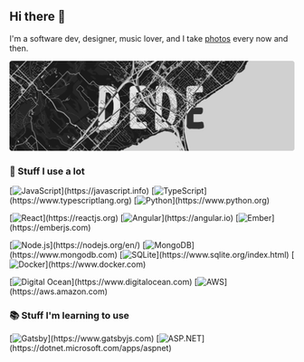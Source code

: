 ## Hi there 👋

I'm a software dev, designer, music lover, and I take [photos](https://edede.ca) every now and then.

![Edede Oiwoh Banner](./banner.png)

### 🚀 Stuff I use a lot

[![JavaScript](https://img.shields.io/badge/JavaScript-informational?style=for-the-badge&color=rgba(0%2C0%2C0%2C%200.8)&logo=JavaScript&logoColor=F7DF1E)](https://javascript.info) [![TypeScript](https://img.shields.io/badge/TypeScript-informational?style=for-the-badge&color=rgba(0%2C0%2C0%2C%200.8)&logo=TypeScript&logoColor=007ACC)](https://www.typescriptlang.org) [![Python](https://img.shields.io/badge/Python-informational?style=for-the-badge&color=rgba(0%2C0%2C0%2C%200.8)&logo=Python&logoColor=3776AB)](https://www.python.org) 

[![React](https://img.shields.io/badge/React-informational?style=for-the-badge&color=rgba(0%2C0%2C0%2C%200.8)&logo=React&logoColor=61DAFB)](https://reactjs.org) [![Angular](https://img.shields.io/badge/Angular-informational?style=for-the-badge&color=rgba(0%2C0%2C0%2C%200.8)&logo=Angular&logoColor=DD0031)](https://angular.io) [![Ember](https://img.shields.io/badge/Ember-informational?style=for-the-badge&color=rgba(0%2C0%2C0%2C%200.8)&logo=Ember.js&logoColor=E04E39)](https://emberjs.com) 

[![Node.js](https://img.shields.io/badge/Node.js-informational?style=for-the-badge&color=rgba(0%2C0%2C0%2C%200.8)&logo=Node.js&logoColor=339933)](https://nodejs.org/en/) [![MongoDB](https://img.shields.io/badge/MongoDB-informational?style=for-the-badge&color=rgba(0%2C0%2C0%2C%200.8)&logo=MongoDB&logoColor=47A248)](https://www.mongodb.com) [![SQLite](https://img.shields.io/badge/SQLite-informational?style=for-the-badge&color=rgba(0%2C0%2C0%2C%200.8)&logo=SQLite&logoColor=003B57)](https://www.sqlite.org/index.html) [![Docker](https://img.shields.io/badge/Docker-informational?style=for-the-badge&color=rgba(0%2C0%2C0%2C%200.8)&logo=Docker&logoColor=2496ED)](https://www.docker.com) 

[![Digital Ocean](https://img.shields.io/badge/Digital%20Ocean-informational?style=for-the-badge&color=rgba(0%2C0%2C0%2C%200.8)&logo=DigitalOcean&logoColor=0080FF)](https://www.digitalocean.com) [![AWS](https://img.shields.io/badge/AWS-informational?style=for-the-badge&color=rgba(0%2C0%2C0%2C%200.8)&logo=Amazon%20AWS&logoColor=FF9900)](https://aws.amazon.com) 


### 📚 Stuff I'm learning to use

[![Gatsby](https://img.shields.io/badge/Gatsby-informational?style=for-the-badge&color=rgba(0%2C0%2C0%2C%200.8)&logo=Gatsby&logoColor=663399)](https://www.gatsbyjs.com) [![ASP.NET](https://img.shields.io/badge/ASP.NET-informational?style=for-the-badge&color=rgba(0%2C0%2C0%2C%200.8)&logo=.NET&logoColor=5C2D91)](https://dotnet.microsoft.com/apps/aspnet) 


